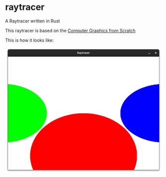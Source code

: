 # raytracer
A Raytracer written in Rust

This raytracer is based on the [Computer Graphics from Scratch](https://www.gabrielgambetta.com/computer-graphics-from-scratch/)

This is how it looks like:

![](assets/screenshot.png)